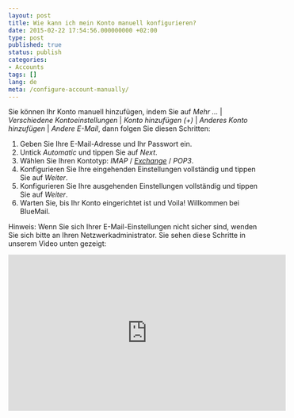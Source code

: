 ```yaml
---
layout: post
title: Wie kann ich mein Konto manuell konfigurieren?
date: 2015-02-22 17:54:56.000000000 +02:00
type: post
published: true
status: publish
categories:
- Accounts
tags: []
lang: de
meta: /configure-account-manually/
---
```


Sie können Ihr Konto manuell hinzufügen, indem Sie auf *Mehr ...* \| *Verschiedene Kontoeinstellungen* \| *Konto hinzufügen (+)* \| *Anderes Konto hinzufügen* \| *Andere E-Mail*, dann folgen Sie diesen Schritten:

1. Geben Sie Ihre E-Mail-Adresse und Ihr Passwort ein.
2. Untick *Automatic* und tippen Sie auf *Next*.
3. Wählen Sie Ihren Kontotyp: *IMAP* / [*Exchange*](/add-exchange-account/) / *POP3*.
4. Konfigurieren Sie Ihre eingehenden Einstellungen vollständig und tippen Sie auf *Weiter*.
5. Konfigurieren Sie Ihre ausgehenden Einstellungen vollständig und tippen Sie auf *Weiter*.
6. Warten Sie, bis Ihr Konto eingerichtet ist und Voila! Willkommen bei BlueMail.

Hinweis: Wenn Sie sich Ihrer E-Mail-Einstellungen nicht sicher sind, wenden Sie sich bitte an Ihren Netzwerkadministrator.
Sie sehen diese Schritte in unserem Video unten gezeigt:
<iframe src="https://www.youtube.com/embed/_kIvr2azxaY?list=PLXcA1xyD8E7dB0XsKApln4AqCumFbmOJK&amp;loop=1" width="560" height="315" frameborder="0" allowfullscreen="allowfullscreen"></iframe>
